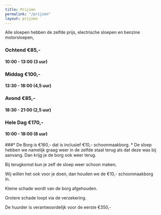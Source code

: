 ```yaml
---
title: Prijzen
permalink: "/prijzen"
layout: prijzen
---
```


Alle sloepen hebben de zelfde prijs, electrische sloepen en benzine motorsloepen,

### Ochtend €85,- 

#### 10:00 - 13:00 (3 uur)

### Middag €100,-

#### 13:30 - 18:00 (4,5 uur)

###  Avond €85,-

#### 18:30 - 21:00 (2,5 uur)

### Hele Dag €170,-

#### 10:00 - 18:00 (8 uur) 




###* De Borg is €160,-  dat is inclusief €10,- schoonmaakborg.
*
De sloep hebben we namelijk graag weer in de zelfde staat terug als dat deze was bij aanvang. Dan krijg je de borg ook weer terug.

Bij terugkomst kun je zelf de sloep weer schoon maken;

Wij willen het ook  voor je doen, dan houden we de €10,- schoonmaakborg in.

Kleine schade wordt van de borg afgehouden.

Grotere schade loopt via de verzekering.

De huurder is verantwoordelijk voor de eerste €350,-

 

